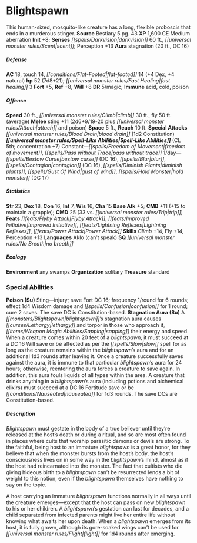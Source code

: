 ﻿---
cssclass: [monsters]
title1: Blightspawn
desc_short: This human-sized, mosquito-like creature has a long, flexible proboscis
  that ends in a murderous stinger.
title2: Blightspawn
CR: 5
sources:
- name: Bestiary 5
  page: 43
  link: http://paizo.com/products/btpy9g9x?Pathfinder-Roleplaying-Game-Bestiary-5
XP: 1600
alignment: CE
size: Medium
type: aberration
initiative:
  bonus: 8
senses:
  darkvision: 60
  scent: true
auras:
- name: stagnation
  radius: 20
  DC: 16
AC:
  AC: 18
  touch: 14
  flat_footed: 14
  components:
    dex: 4
    natural: 4
HP:
  HP: 52
  long: 7d8+21
  fast_healing: 3
saves:
  fort: 5
  ref: 8
  will: 8
DR:
- amount: 5
  weakness: magic
immunities:
- acid
- cold
- poison
speeds:
  base: 30
  climb: 30
  fly: 50
  fly_maneuverability: average
attacks:
  melee:
  - - text: sting +11 (2d6+9/19-20 plus attach and poison)
      entries:
      - - damage: 2d6+9
          crit_range: 19-20
        - effect: attach
        - effect: poison
      attack: sting
      bonus:
      - 11
  special:
  - blood drain (1d2 Constitution)
space: 5
reach: 10
spell_like_abilities:
  entries:
  - name: freedom of movement
    source: default
    freq: Constant
  - name: pass without trace
    source: default
    freq: Constant
  - name: bestow curse
    source: default
    freq: 1/day
    DC: 16
  - name: blur
    source: default
    freq: 1/day
  - name: contagion
    source: default
    freq: 1/day
    DC: 16
  - name: diminish plants
    source: default
    freq: 1/day
  - name: gust of wind
    source: default
    freq: 1/day
  - name: hold monster
    source: default
    freq: 1/day
    DC: 17
  sources:
  - name: default
    CL: 5
    concentration: 7
ability_scores:
  STR: 23
  DEX: 18
  CON: 16
  INT: 7
  WIS: 16
  CHA: 15
BAB: 5
CMB: 11
CMB_other: +15 to maintain a grapple
CMD: 25
CMD_other: 33 vs. trip
feats:
- name: Flyby Attack
- name: Improved Initiative
- name: Lightning Reflexes
- name: Power Attack
skills:
  Climb: 14
  Fly: 14
  Perception: 13
languages:
- Aklo (can't speak)
special_qualities:
- no breath
ecology:
  environment: any swamps
  organization: solitary
  treasure_type: standard
special_abilities:
  Poison (Su): Sting-injury; save Fort DC 16; frequency 1/round for 6 rounds; effect
    1d4 Wisdom damage and confusion for 1 round; cure 2 saves. The save DC is Constitution-based.
  Stagnation Aura (Su): A blightspawn's stagnation aura causes lethargy and torpor
    in those who approach it, sapping their energy and speed. When a creature comes
    within 20 feet of a blightspawn, it must succeed at a DC 16 Will save or be affected
    as per the slow spell for as long as the creature remains within the blightspawn's
    aura and for an additional 1d3 rounds after leaving it. Once a creature successfully
    saves against the aura, it is immune to that particular blightspawn's aura for
    24 hours; otherwise, reentering the aura forces a creature to save again. In addition,
    this aura fouls liquids of all types within the area. A creature that drinks anything
    in a blightspawn's aura (including potions and alchemical elixirs) must succeed
    at a DC 16 Fortitude save or be nauseated for 1d3 rounds. The save DCs are Constitution-based.
desc_long: |-
  Blightspawn must gestate in the body of a true believer until they're released at the host's death or during a ritual, and so are most often found in places where cults that worship parasitic demons or devils are strong. To the faithful, being host to an immature blightspawn is a great honor, for they believe that when the monster bursts from the host's body, the host's consciousness lives on in some way in the blightspawn's mind, almost as if the host had reincarnated into the monster. The fact that cultists who die giving hideous birth to a blightspawn can't be resurrected lends a bit of weight to this notion, even if the blightspawn themselves have nothing to say on the topic.

  A host carrying an immature blightspawn functions normally in all ways until the creature emerges-except that the host can pass on new blightspawn to his or her children. A blightspawn's gestation can last for decades, and a child separated from infected parents might live her entire life without knowing what awaits her upon death. When a blightspawn emerges from its host, it is fully grown, although its gore-soaked wings can't be used for flight for 1d4 rounds after emerging.

---

# Blightspawn
This human-sized, mosquito-like creature has a long, flexible proboscis that ends in a murderous stinger.
**Source** Bestiary 5 pg. 43
**XP** 1,600
CE Medium aberration
**Init** +8; **Senses** _[[spells/Darkvision|darkvision]]_ 60 ft., _[[universal monster rules/Scent|scent]]_; Perception +13
**Aura** stagnation (20 ft., DC 16)

##### Defense

**AC** 18, touch 14, _[[conditions/Flat-Footed|flat-footed]]_ 14 (+4 Dex, +4 natural)
**hp** 52 (7d8+21); _[[universal monster rules/Fast Healing|fast healing]]_ 3
**Fort** +5, **Ref** +8, **Will** +8
**DR** 5/magic; **Immune** acid, cold, poison

##### Offense
**Speed** 30 ft., _[[universal monster rules/Climb|climb]]_ 30 ft., fly 50 ft. (average)
**Melee** sting +11 (2d6+9/19-20 plus _[[universal monster rules/Attach|attach]]_ and poison)
**Space** 5 ft., **Reach** 10 ft.
**Special Attacks** _[[universal monster rules/Blood Drain|blood drain]]_ (1d2 Constitution)
**_[[universal monster rules/Spell-Like Abilities|Spell-Like Abilities]]_** (CL 5th; concentration +7)
Constant—_[[spells/Freedom of Movement|freedom of movement]]_, _[[spells/Pass without Trace|pass without trace]]_
1/day—_[[spells/Bestow Curse|bestow curse]]_ (DC 16), _[[spells/Blur|blur]]_, _[[spells/Contagion|contagion]]_ (DC 16), _[[spells/Diminish Plants|diminish plants]]_, _[[spells/Gust Of Wind|gust of wind]]_, _[[spells/Hold Monster|hold monster]]_ (DC 17)

##### Statistics
**Str** 23, **Dex** 18, **Con** 16, **Int** 7, **Wis** 16, **Cha** 15
**Base Atk** +5; **CMB** +11 (+15 to maintain a grapple); **CMD** 25 (33 vs. _[[universal monster rules/Trip|trip]]_)
**Feats** _[[feats/Flyby Attack|Flyby Attack]]_, _[[feats/Improved Initiative|Improved Initiative]]_, _[[feats/Lightning Reflexes|Lightning Reflexes]]_, _[[feats/Power Attack|Power Attack]]_
**Skills** _Climb_ +14, Fly +14, Perception +13
**Languages** Aklo (can’t speak)
**SQ** _[[universal monster rules/No Breath|no breath]]_

##### Ecology

**Environment** any swamps
**Organization** solitary
**Treasure** standard

### Special Abilities

**Poison (Su)** Sting—injury; save Fort DC 16; frequency 1/round for 6 rounds; effect 1d4 Wisdom damage and _[[spells/Confusion|confusion]]_ for 1 round; cure 2 saves. The save DC is Constitution-based.
**Stagnation Aura (Su)** A _[[monsters/Blightspawn|blightspawn]]_’s stagnation aura causes _[[curses/Lethargy|lethargy]]_ and torpor in those who approach it, _[[items/Weapon Magic Abilities/Sapping|sapping]]_ their energy and speed. When a creature comes within 20 feet of a _blightspawn_, it must succeed at a DC 16 Will save or be affected as per the _[[spells/Slow|slow]]_ spell for as long as the creature remains within the _blightspawn_’s aura and for an additional 1d3 rounds after leaving it. Once a creature successfully saves against the aura, it is immune to that particular _blightspawn_’s aura for 24 hours; otherwise, reentering the aura forces a creature to save again. In addition, this aura fouls liquids of all types within the area. A creature that drinks anything in a _blightspawn_’s aura (including potions and alchemical elixirs) must succeed at a DC 16 Fortitude save or be _[[conditions/Nauseated|nauseated]]_ for 1d3 rounds. The save DCs are Constitution-based.

##### Description

_Blightspawn_ must gestate in the body of a true believer until they’re released at the host’s death or during a ritual, and so are most often found in places where cults that worship parasitic demons or devils are strong. To the faithful, being host to an immature _blightspawn_ is a great honor, for they believe that when the monster bursts from the host’s body, the host’s consciousness lives on in some way in the _blightspawn_’s mind, almost as if the host had reincarnated into the monster. The fact that cultists who die giving hideous birth to a _blightspawn_ can’t be resurrected lends a bit of weight to this notion, even if the _blightspawn_ themselves have nothing to say on the topic.

A host carrying an immature _blightspawn_ functions normally in all ways until the creature emerges—except that the host can pass on new _blightspawn_ to his or her children. A _blightspawn_’s gestation can last for decades, and a child separated from infected parents might live her entire life without knowing what awaits her upon death. When a _blightspawn_ emerges from its host, it is fully grown, although its gore-soaked wings can’t be used for _[[universal monster rules/Flight|flight]]_ for 1d4 rounds after emerging.